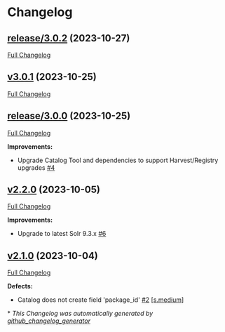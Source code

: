 # Changelog

## [release/3.0.2](https://github.com/NASA-PDS/registry-pds3-catalog/tree/release/3.0.2) (2023-10-27)

[Full Changelog](https://github.com/NASA-PDS/registry-pds3-catalog/compare/v3.0.1...release/3.0.2)

## [v3.0.1](https://github.com/NASA-PDS/registry-pds3-catalog/tree/v3.0.1) (2023-10-25)

[Full Changelog](https://github.com/NASA-PDS/registry-pds3-catalog/compare/release/3.0.0...v3.0.1)

## [release/3.0.0](https://github.com/NASA-PDS/registry-pds3-catalog/tree/release/3.0.0) (2023-10-25)

[Full Changelog](https://github.com/NASA-PDS/registry-pds3-catalog/compare/v2.2.0...release/3.0.0)

**Improvements:**

- Upgrade Catalog Tool and dependencies to support Harvest/Registry upgrades [\#4](https://github.com/NASA-PDS/registry-pds3-catalog/issues/4)

## [v2.2.0](https://github.com/NASA-PDS/registry-pds3-catalog/tree/v2.2.0) (2023-10-05)

[Full Changelog](https://github.com/NASA-PDS/registry-pds3-catalog/compare/v2.1.0...v2.2.0)

**Improvements:**

- Upgrade to latest Solr 9.3.x [\#6](https://github.com/NASA-PDS/registry-pds3-catalog/issues/6)

## [v2.1.0](https://github.com/NASA-PDS/registry-pds3-catalog/tree/v2.1.0) (2023-10-04)

[Full Changelog](https://github.com/NASA-PDS/registry-pds3-catalog/compare/02afba57097509d1452b4ac360c2a6a569abd8d9...v2.1.0)

**Defects:**

- Catalog does not create field 'package\_id' [\#2](https://github.com/NASA-PDS/registry-pds3-catalog/issues/2) [[s.medium](https://github.com/NASA-PDS/registry-pds3-catalog/labels/s.medium)]



\* *This Changelog was automatically generated by [github_changelog_generator](https://github.com/github-changelog-generator/github-changelog-generator)*
